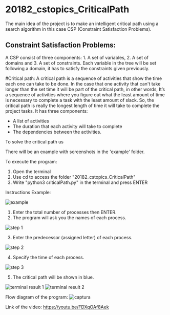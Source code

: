 # 20182_cstopics_CriticalPath

The main idea of the project is to make an intelligent critical path using a search algorithm
in this case CSP (Constraint Satisfaction Problems). 

## Constraint Satisfaction Problems:
A CSP consist of three components: 1. A set of variables, 2. A set of domains and
3. A set of constraints. Each variable in the tree will be set following a domain, it
has to satisfy the constraints given previously.

#Critical path:
A critical path is a sequence of activities that show the time each one can take to be 
done. In the case that one activity that can't take longer than the set time it will be part of 
the critical path, in other words, It’s a sequence of activities where you figure out what the
least amount of time is necessary to complete a task with the least amount of slack.
So, the critical path is really the longest length of time it will take to complete the project tasks.
It has three components: 
  * A list of activities
  * The duration that each activity will take to complete
  * The dependencies between the activities.
  
 To solve the critical path us
  
There will be an example with screenshots in the 'example' folder.

To execute the program:
1. Open the terminal
2. Use cd to access the folder "20182_cstopics_CriticalPath"
3. Write "python3 criticalPath.py" in the terminal and press ENTER

Instructions
Example:

![example](https://user-images.githubusercontent.com/45362728/49258528-be532780-f403-11e8-842d-8b468954ef23.JPG)

1. Enter the total number of processes then ENTER.
2. The program will ask you the names of each process.

![step 1](https://user-images.githubusercontent.com/45362728/49258534-c317db80-f403-11e8-9819-2bfc5c725b7a.JPG)

3. Enter the predecessor (assigned letter) of each process.

![step 2](https://user-images.githubusercontent.com/45362728/49258539-c8752600-f403-11e8-906c-c60bd98b6fd0.JPG)

4. Specify the time of each process.

![step 3](https://user-images.githubusercontent.com/45362728/49258544-cdd27080-f403-11e8-9c4b-6ba44cb8eb6d.JPG)

5. The critical path will be shown in blue.

![terminal result 1](https://user-images.githubusercontent.com/45362728/49258553-d3c85180-f403-11e8-8964-5839838dbd48.JPG)
![terminal result 2](https://user-images.githubusercontent.com/45362728/49258557-d88d0580-f403-11e8-9af0-12862029d8b5.JPG)

Flow diagram of the program:
![captura](https://user-images.githubusercontent.com/45362728/49238072-a95ba180-f3cd-11e8-8e03-3d7653ccd873.JPG)


Link of the video:
https://youtu.be/FDXqOAf8Aek
